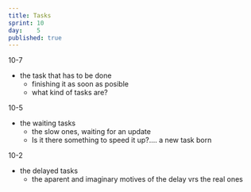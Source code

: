 ```yaml
---
title: Tasks
sprint: 10
day:	5
published: true
---
```


10-7
- the task that has to be done
	- finishing it as soon as posible
	- what kind of tasks are?

10-5
- the waiting tasks
	- the slow ones, waiting for an update
	- Is it there something to speed it up?.... a new task born

10-2
- the delayed tasks
	- the aparent and imaginary motives of the delay vrs the real ones
